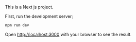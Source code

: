 This is a Next js project.



First, run the development server;

```bash
npm run dev


```

Open [http://localhost:3000](http://localhost:3000) with your browser to see the result.




